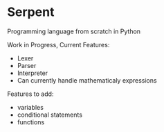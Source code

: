 # Serpent
Programming language from scratch in Python

Work in Progress, Current Features:
- Lexer
- Parser
- Interpreter
- Can currently handle mathematicaly expressions 

Features to add:
- variables
- conditional statements
- functions

